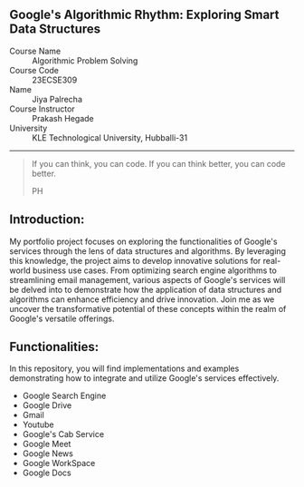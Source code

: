 ## Google's Algorithmic Rhythm: Exploring Smart Data Structures


<dl>
<dt>Course Name</dt>
<dd>Algorithmic Problem Solving</dd>
<dt>Course Code</dt>
<dd>23ECSE309</dd>
<dt>Name</dt>
<dd>Jiya Palrecha</dd>
<dt>Course Instructor</dt>
<dd>Prakash Hegade</dd>
<dt>University</dt>
<dd>KLE Technological University, Hubballi-31</dd>
</dl>

* * *

> If you can think, you can code.
> If you can think better, you can code better.
>
> PH
>
> 
## Introduction:
My portfolio project focuses on exploring the functionalities of Google's services through the lens of data structures and algorithms. By leveraging this knowledge, the project aims to develop innovative solutions for real-world business use cases. From optimizing search engine algorithms to streamlining email management, various aspects of Google's services will be delved into to demonstrate how the application of data structures and algorithms can enhance efficiency and drive innovation. Join me as we uncover the transformative potential of these concepts within the realm of Google's versatile offerings.

## Functionalities:
In this repository, you will find implementations and examples demonstrating how to integrate and utilize Google's services effectively.
- Google Search Engine
- Google Drive
- Gmail
- Youtube
- Google's Cab Service
- Google Meet
- Google News
- Google WorkSpace
- Google Docs
